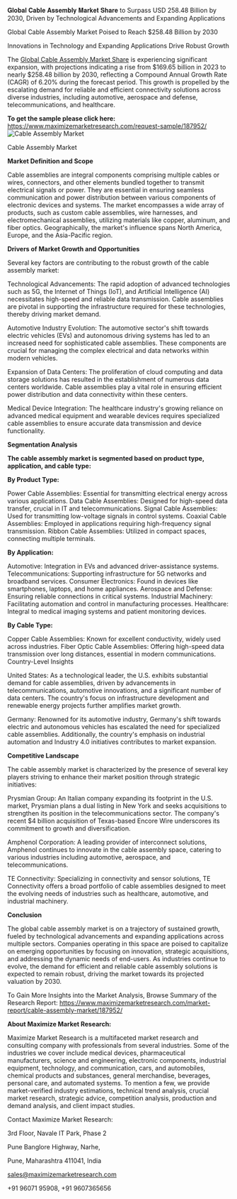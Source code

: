 𝐆𝐥𝐨𝐛𝐚𝐥 𝐂𝐚𝐛𝐥𝐞 𝐀𝐬𝐬𝐞𝐦𝐛𝐥𝐲 𝐌𝐚𝐫𝐤𝐞𝐭 𝐒𝐡𝐚𝐫𝐞 to Surpass USD 258.48 Billion by 2030, Driven by Technological Advancements and Expanding Applications

Global Cable Assembly Market Poised to Reach $258.48 Billion by 2030

Innovations in Technology and Expanding Applications Drive Robust Growth

The [Global Cable Assembly Market Share](https://www.maximizemarketresearch.com/market-report/cable-assembly-market/187952/) is experiencing significant expansion, with projections indicating a rise from $169.65 billion in 2023 to nearly $258.48 billion by 2030, reflecting a Compound Annual Growth Rate (CAGR) of 6.20% during the forecast period. This growth is propelled by the escalating demand for reliable and efficient connectivity solutions across diverse industries, including automotive, aerospace and defense, telecommunications, and healthcare.

**To get the sample please click here:** https://www.maximizemarketresearch.com/request-sample/187952/ 
![Cable Assembly Market](https://github.com/user-attachments/assets/1e15839d-62b7-419b-891c-23c38b1f03ae)

Cable Assembly Market

**Market Definition and Scope**

Cable assemblies are integral components comprising multiple cables or wires, connectors, and other elements bundled together to transmit electrical signals or power. They are essential in ensuring seamless communication and power distribution between various components of electronic devices and systems. The market encompasses a wide array of products, such as custom cable assemblies, wire harnesses, and electromechanical assemblies, utilizing materials like copper, aluminum, and fiber optics. Geographically, the market's influence spans North America, Europe, and the Asia-Pacific region.

**Drivers of Market Growth and Opportunities**

Several key factors are contributing to the robust growth of the cable assembly market:

Technological Advancements: The rapid adoption of advanced technologies such as 5G, the Internet of Things (IoT), and Artificial Intelligence (AI) necessitates high-speed and reliable data transmission. Cable assemblies are pivotal in supporting the infrastructure required for these technologies, thereby driving market demand.

Automotive Industry Evolution: The automotive sector's shift towards electric vehicles (EVs) and autonomous driving systems has led to an increased need for sophisticated cable assemblies. These components are crucial for managing the complex electrical and data networks within modern vehicles.

Expansion of Data Centers: The proliferation of cloud computing and data storage solutions has resulted in the establishment of numerous data centers worldwide. Cable assemblies play a vital role in ensuring efficient power distribution and data connectivity within these centers.

Medical Device Integration: The healthcare industry's growing reliance on advanced medical equipment and wearable devices requires specialized cable assemblies to ensure accurate data transmission and device functionality.

**Segmentation Analysis**

**The cable assembly market is segmented based on product type, application, and cable type:**

**By Product Type:**

Power Cable Assemblies: Essential for transmitting electrical energy across various applications.
Data Cable Assemblies: Designed for high-speed data transfer, crucial in IT and telecommunications.
Signal Cable Assemblies: Used for transmitting low-voltage signals in control systems.
Coaxial Cable Assemblies: Employed in applications requiring high-frequency signal transmission.
Ribbon Cable Assemblies: Utilized in compact spaces, connecting multiple terminals.

**By Application:**

Automotive: Integration in EVs and advanced driver-assistance systems.
Telecommunications: Supporting infrastructure for 5G networks and broadband services.
Consumer Electronics: Found in devices like smartphones, laptops, and home appliances.
Aerospace and Defense: Ensuring reliable connections in critical systems.
Industrial Machinery: Facilitating automation and control in manufacturing processes.
Healthcare: Integral to medical imaging systems and patient monitoring devices.

**By Cable Type:**

Copper Cable Assemblies: Known for excellent conductivity, widely used across industries.
Fiber Optic Cable Assemblies: Offering high-speed data transmission over long distances, essential in modern communications.
Country-Level Insights

United States: As a technological leader, the U.S. exhibits substantial demand for cable assemblies, driven by advancements in telecommunications, automotive innovations, and a significant number of data centers. The country's focus on infrastructure development and renewable energy projects further amplifies market growth.

Germany: Renowned for its automotive industry, Germany's shift towards electric and autonomous vehicles has escalated the need for specialized cable assemblies. Additionally, the country's emphasis on industrial automation and Industry 4.0 initiatives contributes to market expansion.

**Competitive Landscape**

The cable assembly market is characterized by the presence of several key players striving to enhance their market position through strategic initiatives:

Prysmian Group: An Italian company expanding its footprint in the U.S. market, Prysmian plans a dual listing in New York and seeks acquisitions to strengthen its position in the telecommunications sector. The company's recent $4 billion acquisition of Texas-based Encore Wire underscores its commitment to growth and diversification.

Amphenol Corporation: A leading provider of interconnect solutions, Amphenol continues to innovate in the cable assembly space, catering to various industries including automotive, aerospace, and telecommunications.

TE Connectivity: Specializing in connectivity and sensor solutions, TE Connectivity offers a broad portfolio of cable assemblies designed to meet the evolving needs of industries such as healthcare, automotive, and industrial machinery.

**Conclusion**

The global cable assembly market is on a trajectory of sustained growth, fueled by technological advancements and expanding applications across multiple sectors. Companies operating in this space are poised to capitalize on emerging opportunities by focusing on innovation, strategic acquisitions, and addressing the dynamic needs of end-users. As industries continue to evolve, the demand for efficient and reliable cable assembly solutions is expected to remain robust, driving the market towards its projected valuation by 2030.

To Gain More Insights into the Market Analysis, Browse Summary of the Research Report: https://www.maximizemarketresearch.com/market-report/cable-assembly-market/187952/ 

**About Maximize Market Research:**

Maximize Market Research is a multifaceted market research and consulting company with professionals from several industries. Some of the industries we cover include medical devices, pharmaceutical manufacturers, science and engineering, electronic components, industrial equipment, technology, and communication, cars, and automobiles, chemical products and substances, general merchandise, beverages, personal care, and automated systems. To mention a few, we provide market-verified industry estimations, technical trend analysis, crucial market research, strategic advice, competition analysis, production and demand analysis, and client impact studies.

Contact Maximize Market Research:

3rd Floor, Navale IT Park, Phase 2

Pune Banglore Highway, Narhe,

Pune, Maharashtra 411041, India

sales@maximizemarketresearch.com

+91 96071 95908, +91 9607365656



